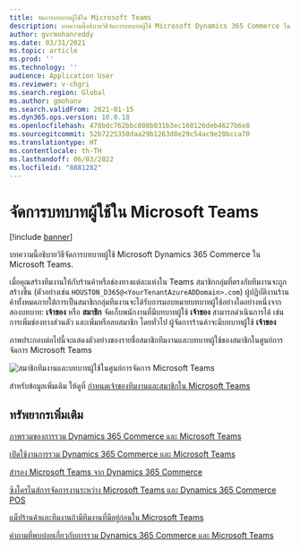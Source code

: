```yaml
---
title: จัดการบทบาทผู้ใช้ใน Microsoft Teams
description: บทความนี้อธิบายวิธีจัดการบทบาทผู้ใช้ Microsoft Dynamics 365 Commerce ใน Microsoft Teams.
author: gvrmohanreddy
ms.date: 03/31/2021
ms.topic: article
ms.prod: ''
ms.technology: ''
audience: Application User
ms.reviewer: v-chgri
ms.search.region: Global
ms.author: gmohanv
ms.search.validFrom: 2021-01-15
ms.dyn365.ops.version: 10.0.18
ms.openlocfilehash: 478bdc762bbc808b031b3ec160126deb4627b6e8
ms.sourcegitcommit: 52b7225350daa29b1263d8e29c54ac9e20bcca70
ms.translationtype: HT
ms.contentlocale: th-TH
ms.lasthandoff: 06/03/2022
ms.locfileid: "8881282"
---
```

# <a name="manage-user-roles-in-microsoft-teams"></a>จัดการบทบาทผู้ใช้ใน Microsoft Teams

[!include [banner](includes/banner.md)]

บทความนี้อธิบายวิธีจัดการบทบาทผู้ใช้ Microsoft Dynamics 365 Commerce ใน Microsoft Teams.

เมื่อคุณสร้างทีมงานให้กับร้านค้าหรือช่องทางแต่ละแห่งใน Teams สมาชิกกลุ่มที่ตรงกับทีมงานจะถูกสร้างขึ้น (ตัวอย่างเช่น `HOUSTON_D365@<YourTenantAzureADDomain>.com`) ผู้ปฏิบัติงานร้านค้าทั้งหมดภายใต้การเป็นสมาชิกกลุ่มทีมงานจะได้รับการมอบหมายบทบาทผู้ใช้อย่างใดอย่างหนึ่งจากสองบทบาท: **เจ้าของ** หรือ **สมาชิก** จัดเก็บพนักงานที่มีบทบาทผู้ใช้ **เจ้าของ** สามารถดําเนินการได้ เช่น การเพิ่มช่องทางส่วนตัว และเพิ่มหรือลบสมาชิก โดยทั่วไป ผู้จัดการร้านค้าจะมีบทบาทผู้ใช้ **เจ้าของ**

ภาพประกอบต่อไปนี้จะแสดงตัวอย่างของรายชื่อสมาชิกทีมงานและบทบาทผู้ใช้ของสมาชิกในศูนย์การจัดการ Microsoft Teams

![สมาชิกทีมงานและบทบาทผู้ใช้ในศูนย์การจัดการ Microsoft Teams](media/d365-commerce-teams-integration-user-roles.png)

สำหรับข้อมูลเพิ่มเติม ให้ดูที่ [กําหนดเจ้าของทีมงานและสมาชิกใน Microsoft Teams](/microsoftteams/assign-roles-permissions)

## <a name="additional-resources"></a>ทรัพยากรเพิ่มเติม

[ภาพรวมของการรวม Dynamics 365 Commerce และ Microsoft Teams](commerce-teams-integration.md)

[เปิดใช้งานการรวม Dynamics 365 Commerce และ Microsoft Teams](enable-teams-integration.md)

[สํารอง Microsoft Teams จาก Dynamics 365 Commerce](provision-teams-from-commerce.md)

[ซิงโครไนส์การจัดการงานระหว่าง Microsoft Teams และ Dynamics 365 Commerce POS](synchronize-tasks-teams-pos.md)

[แม็ปร้านค้าและทีมงานถ้ามีทีมงานที่มีอยู่ก่อนใน Microsoft Teams](map-stores-existing-teams.md)

[คำถามที่พบบ่อยเกี่ยวกับการรวม Dynamics 365 Commerce และ Microsoft Teams](teams-integration-faq.md)